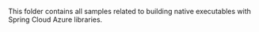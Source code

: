 This folder contains all samples related to building native executables with Spring Cloud Azure libraries. 
